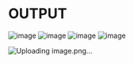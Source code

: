 #  OUTPUT

![image](https://github.com/user-attachments/assets/10c02602-efe3-49bd-99bf-3ec7e4e7d21c)
![image](https://github.com/user-attachments/assets/cbc23ebd-c84b-430a-a62d-010e9b5013fd)
![image](https://github.com/user-attachments/assets/b1e7b9a9-a714-4dc1-953d-a6785cb1322f)
![image](https://github.com/user-attachments/assets/69d3412a-dd95-46a0-a63b-724ae3f9c05e)

![Uploading image.png…]()
